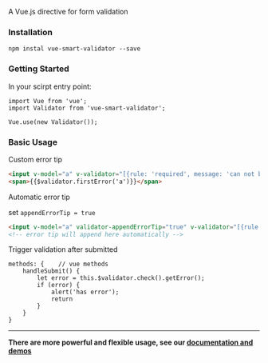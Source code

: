 A Vue.js directive for form validation 

### Installation

```
npm instal vue-smart-validator --save
```

### Getting Started

In your scirpt entry point:
```
import Vue from 'vue';
import Validator from 'vue-smart-validator';

Vue.use(new Validator());
```

### Basic Usage

Custom error tip
```html
<input v-model="a" v-validator="[{rule: 'required', message: 'can not be null'}, {rule: 'number', message: 'must be number'}]">
<span>{{$validator.firstError('a')}}</span>
```

Automatic error tip

set ``appendErrorTip = true``
```html
<input v-model="a" validator-appendErrorTip="true" v-validator="[{rule: 'required', message: 'can not be null'}, {rule: 'number', message: 'must be number'}]">
<!-- error tip will append here automatically -->
```

Trigger validation after submitted
```
methods: {    // vue methods
    handleSubmit() {
        let error = this.$validator.check().getError();
        if (error) {
            alert('has error');
            return
        }
    }
}
```

----

**There are more powerful and flexible usage, see our [documentation and demos](//mlxiao93.github.io/vue-smart-validator)**